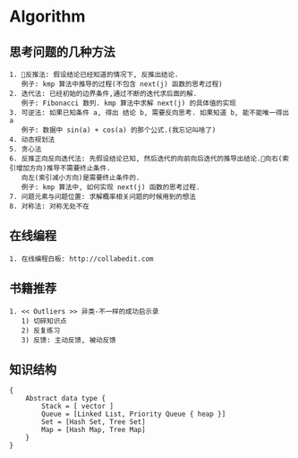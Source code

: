 # Algorithm
## 思考问题的几种方法
    1. 反推法: 假设结论已经知道的情况下, 反推出结论. 
       例子: kmp 算法中推导的过程(不包含 next(j) 函数的思考过程)
    2. 迭代法: 已经初始的边界条件,通过不断的迭代求后面的解.
       例子: Fibonacci 数列. kmp 算法中求解 next(j) 的具体值的实现
    3. 可逆法: 如果已知条件 a, 得出 结论 b, 需要反向思考. 如果知道 b, 能不能唯一得出 a
       例子: 数据中 sin(a) + cos(a) 的那个公式.(我忘记叫啥了) 
    4. 动态规划法
    5. 贪心法
    6. 反推正向反向迭代法: 先假设结论已知, 然后迭代的向前向后迭代的推导出结论.向右(索引增加方向)推导不需要终止条件.
       向左(索引减小方向)是需要终止条件的.
       例子: kmp 算法中, 如何实现 next(j) 函数的思考过程.
    7. 问题元素与问题位置: 求解概率相关问题的时候用到的想法
    8. 对称法: 对称无处不在
## 在线编程
    1. 在线编程白板: http://collabedit.com
## 书籍推荐
    1. << Outliers >> 异类-不一样的成功启示录
       1) 切碎知识点
       2) 反复练习
       3) 反馈: 主动反馈, 被动反馈
## 知识结构
    {
        Abstract data type {
            Stack = [ vector ]
            Queue = [Linked List, Priority Queue { heap }]
            Set = [Hash Set, Tree Set]
            Map = [Hash Map, Tree Map] 
        }     
    }
